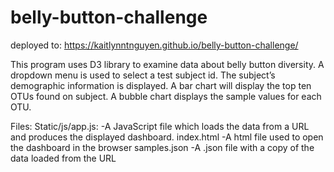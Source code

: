 # belly-button-challenge
deployed to: https://kaitlynntnguyen.github.io/belly-button-challenge/

This program uses D3 library to examine data about belly button diversity. A dropdown menu is used to select a test subject id. The subject’s demographic information is displayed. A bar chart will display the top ten OTUs found on subject. A bubble chart displays the sample values for each OTU.

Files: Static/js/app.js: -A JavaScript file which loads the data from a URL and produces the displayed dashboard. index.html -A html file used to open the dashboard in the browser samples.json -A .json file with a copy of the data loaded from the URL
